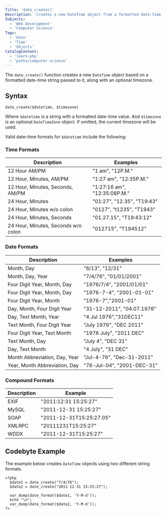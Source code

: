 ```yaml
---
Title: 'date_create()'
Description: 'Creates a new DateTime object from a formatted date-time string.'
Subjects:
  - 'Web Development'
  - 'Computer Science'
Tags:
  - 'Date'
  - 'Time'
  - 'Objects'
CatalogContent:
  - 'learn-php'
  - 'paths/computer-science'
---
```


The `date_create()` function creates a new `DateTime` object based on a formatted date-time string passed to it, along with an optional timezone.

## Syntax

```pseudo
date_create($datetime, $timezone)
```

Where `$datetime` is a string with a formatted date-time value. And `$timezone` is an optional `DateTimeZone` object. If omitted, the current timezone will be used.

Valid date-time formats for `$datetime` include the following:

### Time Formats

| Description                         | Examples                     |
| ----------------------------------- | ---------------------------- |
| 12 Hour AM/PM                       | "1 am", "12P.M."             |
| 12 Hour, Minutes, AM/PM             | "1:27 am", "12:35P.M."       |
| 12 Hour, Minutes, Seconds, AM/PM    | "1:27:16 am", "12:35:08P.M." |
| 24 Hour, Minutes                    | "01:27", "12.35", "T19:43"   |
| 24 Hour, Minutes w/o colon          | "0127", "t1235", "T1943"     |
| 24 Hour, Minutes, Seconds           | "01.27.15", "T19:43:12"      |
| 24 Hour, Minutes, Seconds w/o colon | "012715", "T194512"          |

### Date Formats

| Description                   | Examples                   |
| ----------------------------- | -------------------------- |
| Month, Day                    | "6/13", "12/31"            |
| Month, Day, Year              | "7/4/76", "01/01/2001"     |
| Four Digit Year, Month, Day   | "1976/7/4", "2001/01/01"   |
| Four Digit Year, Month, Day   | "1976-7-4", "2001-01-01"   |
| Four Digit Year, Month        | "1976-7","2001-01"         |
| Day, Month, Four Digit Year   | "31-12-2011", "04.07.1976" |
| Day, Text Month, Year         | "4 Jul 1976","31DEC11"     |
| Text Month, Four Digit Year   | "July 1976", "DEC 2011"    |
| Four Digit Year, Text Month   | "1976 July", "2011 DEC"    |
| Text Month, Day               | "July 4", "DEC 31"         |
| Day, Text Month               | "4 July", "31 DEC"         |
| Month Abbreviation, Day, Year | "Jul-4-76", "Dec-31-2011"  |
| Year, Month Abbreviation, Day | "76-Jul-04", "2001-DEC-31" |

### Compound Formats

| Description | Example                  |
| ----------- | ------------------------ |
| EXIF        | "2011:12:31 15:25:27"    |
| MySQL       | "2011-12-31 15:25:27"    |
| SOAP        | "2011-12-31T15:25:27.05" |
| XMLRPC      | "20111231T15:25:27"      |
| WDDX        | "2011-12-31T15:25:27"    |

## Codebyte Example

The example below creates `DateTime` objects using two different string formats.

```codebyte/php
<?php
  $date1 = date_create("7/4/76");
  $date2 = date_create("2011-12-31 15:25:27");

  var_dump(date_format($date1, 'Y-M-d'));
  echo "\n";
  var_dump(date_format($date2, 'Y-M-d'));
?>
```
